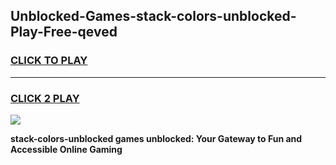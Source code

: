 
## Unblocked-Games-stack-colors-unblocked-Play-Free-qeved
<h3>
<a href="https://premium76.site?title=stack-colors-unblocked&ref=21A">CLICK TO PLAY</a></h3>
<hr>

<h3>
<a href="https://premium76.site?title=stack-colors-unblocked&ref=21A">CLICK 2 PLAY</a>
  
</h3>

<a href="https://premium76.site?title=stack-colors-unblocked&ref=21A"><img src="https://clearcache.store/games.png"></a>


**stack-colors-unblocked games unblocked: Your Gateway to Fun and Accessible Online Gaming**
